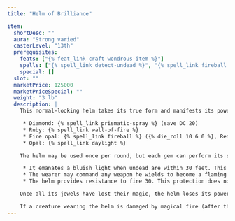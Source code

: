 ```yaml
---
title: "Helm of Brilliance"

item:
  shortDesc: ""
  aura: "Strong varied"
  casterLevel: "13th"
  prerequisites:
    feats: ["{% feat_link craft-wondrous-item %}"]
    spells: ["{% spell_link detect-undead %}", "{% spell_link fireball %}", "{% spell_link flame-blade %}", "{% spell_link light %}", "{% spell_link prismatic-spray %}", "{% spell_link protection-from-energy %}", "{% spell_link wall-of-fire %}"]
    special: []
  slot: ""
  marketPrice: 125000
  marketPriceSpecial: ""
  weight: "3 lb"
  description: |
    This normal-looking helm takes its true form and manifests its powers when the user dons it and speaks the command word. Made of brilliant silver and polished steel, a newly created helm is set with large magic gems: ten diamonds, twenty rubies, thirty fire opals, and forty opals. When struck by bright light, the helm scintillates and sends forth reflective rays in all directions from its crownlike, gem-tipped spikes. The jewels' functions are as follows:

     * Diamond: {% spell_link prismatic-spray %} (save DC 20)
     * Ruby: {% spell_link wall-of-fire %}
     * Fire opal: {% spell_link fireball %} ({% die_roll 10 6 0 %}, Reflex DC 20 half )
     * Opal: {% spell_link daylight %}

    The helm may be used once per round, but each gem can perform its spell-like power just once. Until all its jewels are depleted, a _helm of brilliance_ also has the following magical properties when activated.

     * It emanates a bluish light when undead are within 30 feet. This light causes {% die_roll 1 6 0 %} points of damage per round to all such creatures within that range.
     * The wearer may command any weapon he wields to become a flaming weapon. This is in addition to whatever abilities the weapon may already have (unless the weapon already is a flaming weapon). The command takes 1 round to take effect.
     * The helm provides resistance to fire 30. This protection does not stack with similar protection from other sources.

    Once all its jewels have lost their magic, the helm loses its powers and the gems turn to worthless powder. Removing a jewel destroys it.

    If a creature wearing the helm is damaged by magical fire (after the fire protection is taken into account) and fails an additional DC 15 Will save, the remaining gems on the helm overload and detonate. Remaining diamonds become {% spell_link prismatic-spray "prismatic sprays" %} that each randomly target a creature within range (possibly the wearer), rubies become straight-line {% spell_link wall-of-fire "walls of fire" %} extending outward in a random direction from the helm wearer, and fire opals become {% spell_link fireball "fireballs" %} centered on the helm wearer. The opals and the helm itself are destroyed.
---
```


